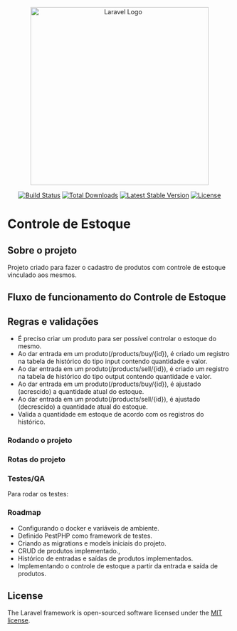 <p align="center"><a href="https://laravel.com" target="_blank"><img src="https://raw.githubusercontent.com/laravel/art/master/logo-lockup/5%20SVG/2%20CMYK/1%20Full%20Color/laravel-logolockup-cmyk-red.svg" width="400" alt="Laravel Logo"></a></p>

<p align="center">
<a href="https://github.com/laravel/framework/actions"><img src="https://github.com/laravel/framework/workflows/tests/badge.svg" alt="Build Status"></a>
<a href="https://packagist.org/packages/laravel/framework"><img src="https://img.shields.io/packagist/dt/laravel/framework" alt="Total Downloads"></a>
<a href="https://packagist.org/packages/laravel/framework"><img src="https://img.shields.io/packagist/v/laravel/framework" alt="Latest Stable Version"></a>
<a href="https://packagist.org/packages/laravel/framework"><img src="https://img.shields.io/packagist/l/laravel/framework" alt="License"></a>
</p>

# Controle de Estoque

## Sobre o projeto
Projeto criado para fazer o cadastro de produtos com controle de estoque vinculado aos mesmos.


## Fluxo de funcionamento do Controle de Estoque

## Regras e validações
- É preciso criar um produto para ser possível controlar o estoque do mesmo.
- Ao dar entrada em um produto(/products/buy/{id}), é criado um registro na tabela de histórico do tipo input contendo quantidade e valor.
- Ao dar entrada em um produto(/products/sell/{id}), é criado um registro na tabela de histórico do tipo output contendo quantidade e valor.
- Ao dar entrada em um produto(/products/buy/{id}), é ajustado (acrescido) a quantidade atual do estoque.
- Ao dar entrada em um produto(/products/sell/{id}), é ajustado (decrescido) a quantidade atual do estoque.
- Valida a quantidade em estoque de acordo com os registros do histórico.

### Rodando o projeto

### Rotas do projeto

### Testes/QA

Para rodar os testes:

### Roadmap
- Configurando o docker e variáveis de ambiente.
- Definido PestPHP como framework de testes.
- Criando as migrations e models iniciais do projeto.
- CRUD de produtos implementado.,
- Histórico de entradas e saídas de produtos implementados.
- Implementando o controle de estoque a partir da entrada e saída de produtos.


## License

The Laravel framework is open-sourced software licensed under the [MIT license](https://opensource.org/licenses/MIT).
